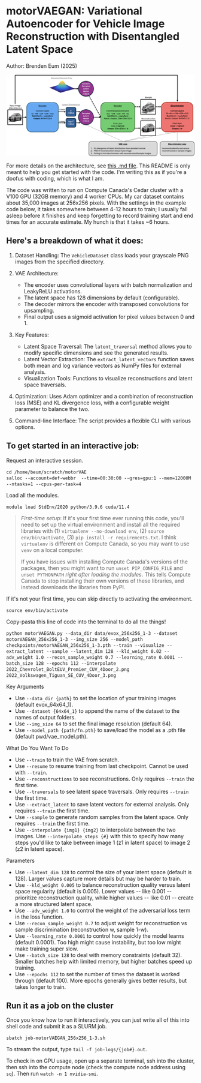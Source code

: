 # motorVAEGAN: Variational Autoencoder for Vehicle Image Reconstruction with Disentangled Latent Space
Author: Brenden Eum (2025)

![motorVAEGAN architecture](<writing/motorVAEGAN-architecture.png>)

For more details on the architecture, see [this .md file](writing/network_architecture.md). This README is only meant to help you get started with the code. I'm writing this as if you're a doofus with coding, which is what I am. 

The code was written to run on Compute Canada's Cedar cluster with a V100 GPU (32GB memory) and 4 worker CPUs. My car dataset contains about 35,000 images at 256x256 pixels. With the settings in the example code below, it takes somewhere between 4-12 hours to train; I usually fall asleep before it finishes and keep forgetting to record training start and end times for an accurate estimate. My hunch is that it takes ~6 hours.

## Here's a breakdown of what it does:

1. Dataset Handling: The `VehicleDataset` class loads your grayscale PNG images from the specified directory.

2. VAE Architecture:

    - The encoder uses convolutional layers with batch normalization and LeakyReLU activations.
    - The latent space has 128 dimensions by default (configurable).
    - The decoder mirrors the encoder with transposed convolutions for upsampling.
    - Final output uses a sigmoid activation for pixel values between 0 and 1.

3. Key Features:

    - Latent Space Traversal: The `latent_traversal` method allows you to modify specific dimensions and see the generated results.
    - Latent Vector Extraction: The `extract_latent_vectors` function saves both mean and log variance vectors as NumPy files for external analysis.
    - Visualization Tools: Functions to visualize reconstructions and latent space traversals.

4. Optimization: Uses Adam optimizer and a combination of reconstruction loss (MSE) and KL divergence loss, with a configurable weight parameter to balance the two.

5. Command-line Interface: The script provides a flexible CLI with various options.

## To get started in an interactive job:

Request an interactive session.

```
cd /home/beum/scratch/motorVAE
salloc --account=def-webbr  --time=00:30:00 --gres=gpu:1 --mem=12000M --ntasks=1 --cpus-per-task=4
```

Load all the modules.

```
module load StdEnv/2020 python/3.9.6 cuda/11.4
```

>*First-time setup*: If it's your first time ever running this code, you'll need to set up the virtual environment and install all the required libraries with (1) `virtualenv --no-download env`, (2) `source env/bin/activate`, (3) `pip install -r requirements.txt`. I think `virtualenv` is different on Compute Canada, so you may want to use `venv` on a local computer.
>
>If you have issues with installing Compute Canada's versions of the packages, then you might want to run `unset PIP_CONFIG_FILE` and `unset PYTHONPATH` *right after loading the modules*. This tells Compute Canada to stop installing their own versions of these libraries, and instead downloads the libraries from PyPI.

If it's not your first time, you can skip directly to activating the environment. 

```
source env/bin/activate
```



Copy-pasta this line of code into the terminal to do all the things!

```
python motorVAEGAN.py --data_dir data/evox_256x256_1-3 --dataset motorVAEGAN_256x256_1-3 --img_size 256 --model_path checkpoints/motorVAEGAN_256x256_1-3.pth --train --visualize --extract_latent --sample --latent_dim 128 --kld_weight 0.02 --adv_weight 1.0 --recon_sample_weight 0.7 --learning_rate 0.0001 --batch_size 128 --epochs 112 --interpolate 2022_Chevrolet_BoltEUV_Premier_CUV_4Door_2.png 2022_Volkswagen_Tiguan_SE_CUV_4Door_3.png
```

Key Arguments

- Use `--data_dir {path}` to set the location of your training images (default evox_64x64_1).
- Use `--dataset {64x64_1}` to append the name of the dataset to the names of output folders.
- Use `--img_size 64` to set the final image resolution (default 64).
- Use `--model_path {path/fn.pth}` to save/load the model as a .pth file (default pwd/vae_model.pth).

What Do You Want To Do

- Use `--train` to train the VAE from scratch.
- Use `--resume` to resume training from last checkpoint. Cannot be used with `--train`.
- Use `--reconstructions` to see reconstructions. Only requires `--train` the first time.
- Use `--traversals` to see latent space traversals. Only requires `--train` the first time.
- Use `--extract_latent` to save latent vectors for external analysis. Only requires `--train` the first time.
- Use `--sample` to generate random samples from the latent space. Only requires `--train` the first time.
- Use `--interpolate {img1} {img2}` to interpolate between the two images. Use `--interpolate_steps {#}` with this to specify how many steps you'd like to take between image 1 (z1 in latent space) to image 2 (z2 in latent space).

Parameters

- Use `--latent_dim 128` to control the size of your latent space (default is 128). Larger values capture more details but may be harder to train.
- Use `--kld_weight 0.005` to balance reconstruction quality versus latent space regularity (default is 0.005). Lower values -- like 0.001 -- prioritize reconstruction quality, while higher values -- like 0.01 -- create a more structured latent space.
- Use `--adv_weight 1.0` to control the weight of the adversarial loss term in the loss function.
- Use `--recon_sample_weight 0.7` to adjust weight for reconstruction vs sample discrimination (reconstruction w, sample 1-w).
- Use `--learning_rate 0.0001` to control how quickly the model learns (default 0.0001). Too high might cause instability, but too low might make training super slow.
- Use `--batch_size 128` to deal with memory constraints (default 32). Smaller batches help with limited memory, but higher batches speed up training.
- Use `--epochs 112` to set the number of times the dataset is worked through (default 100). More epochs generally gives better results, but takes longer to train.


## Run it as a job on the cluster

Once you know how to run it interactively, you can just write all of this into shell code and submit it as a SLURM job.

```
sbatch job-motorVAEGAN_256x256_1-3.sh
```

To stream the output, type `tail -f job-logs/{job#}.out`. 

To check in on GPU usage, open up a separate terminal, ssh into the cluster, then ssh into the compute node (check the compute node address using `sq`). Then run `watch -n 1 nvidia-smi`.
